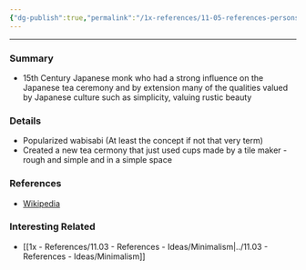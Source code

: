 ```yaml
---
{"dg-publish":true,"permalink":"/1x-references/11-05-references-persons/sen-no-rikyu/","dgHomeLink":true,"dgPassFrontmatter":true,"dgShowBacklinks":true,"dgShowLocalGraph":false,"dgShowInlineTitle":true}
---
```


---

### Summary
- 15th Century Japanese monk who had a strong influence on the Japanese tea ceremony and by extension many of the qualities valued by Japanese culture such as simplicity, valuing rustic beauty

### Details
- Popularized wabisabi (At least the concept if not that very term)
- Created a new tea cermony that just used cups made by a tile maker - rough and simple and in a simple space

### References
- [Wikipedia](https://en.wikipedia.org/wiki/Sen_no_Riky%C5%AB)

### Interesting Related
- [[1x - References/11.03 - References - Ideas/Minimalism|../11.03 - References - Ideas/Minimalism]]

